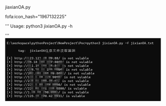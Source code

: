 jiaxianOA.py

fofa:icon_hash="1967132225"

'''
Usage:
      python3 jixianOA.py -h

'''
   ![](https://github.com/adcjsfbj/jixianOA/blob/main/jixianOA.png)
